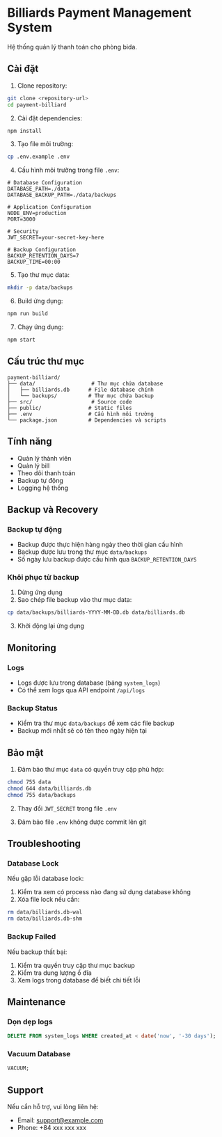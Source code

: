 # Billiards Payment Management System

Hệ thống quản lý thanh toán cho phòng bida.

## Cài đặt

1. Clone repository:
```bash
git clone <repository-url>
cd payment-billiard
```

2. Cài đặt dependencies:
```bash
npm install
```

3. Tạo file môi trường:
```bash
cp .env.example .env
```

4. Cấu hình môi trường trong file `.env`:
```env
# Database Configuration
DATABASE_PATH=./data
DATABASE_BACKUP_PATH=./data/backups

# Application Configuration
NODE_ENV=production
PORT=3000

# Security
JWT_SECRET=your-secret-key-here

# Backup Configuration
BACKUP_RETENTION_DAYS=7
BACKUP_TIME=00:00
```

5. Tạo thư mục data:
```bash
mkdir -p data/backups
```

6. Build ứng dụng:
```bash
npm run build
```

7. Chạy ứng dụng:
```bash
npm start
```

## Cấu trúc thư mục

```
payment-billiard/
├── data/                  # Thư mục chứa database
│   ├── billiards.db      # File database chính
│   └── backups/          # Thư mục chứa backup
├── src/                   # Source code
├── public/               # Static files
├── .env                  # Cấu hình môi trường
└── package.json          # Dependencies và scripts
```

## Tính năng

- Quản lý thành viên
- Quản lý bill
- Theo dõi thanh toán
- Backup tự động
- Logging hệ thống

## Backup và Recovery

### Backup tự động
- Backup được thực hiện hàng ngày theo thời gian cấu hình
- Backup được lưu trong thư mục `data/backups`
- Số ngày lưu backup được cấu hình qua `BACKUP_RETENTION_DAYS`

### Khôi phục từ backup
1. Dừng ứng dụng
2. Sao chép file backup vào thư mục data:
```bash
cp data/backups/billiards-YYYY-MM-DD.db data/billiards.db
```
3. Khởi động lại ứng dụng

## Monitoring

### Logs
- Logs được lưu trong database (bảng `system_logs`)
- Có thể xem logs qua API endpoint `/api/logs`

### Backup Status
- Kiểm tra thư mục `data/backups` để xem các file backup
- Backup mới nhất sẽ có tên theo ngày hiện tại

## Bảo mật

1. Đảm bảo thư mục `data` có quyền truy cập phù hợp:
```bash
chmod 755 data
chmod 644 data/billiards.db
chmod 755 data/backups
```

2. Thay đổi `JWT_SECRET` trong file `.env`

3. Đảm bảo file `.env` không được commit lên git

## Troubleshooting

### Database Lock
Nếu gặp lỗi database lock:
1. Kiểm tra xem có process nào đang sử dụng database không
2. Xóa file lock nếu cần:
```bash
rm data/billiards.db-wal
rm data/billiards.db-shm
```

### Backup Failed
Nếu backup thất bại:
1. Kiểm tra quyền truy cập thư mục backup
2. Kiểm tra dung lượng ổ đĩa
3. Xem logs trong database để biết chi tiết lỗi

## Maintenance

### Dọn dẹp logs
```sql
DELETE FROM system_logs WHERE created_at < date('now', '-30 days');
```

### Vacuum Database
```sql
VACUUM;
```

## Support

Nếu cần hỗ trợ, vui lòng liên hệ:
- Email: support@example.com
- Phone: +84 xxx xxx xxx
